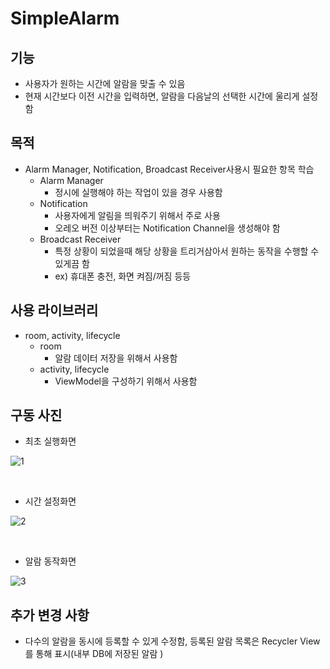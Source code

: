 # SimpleAlarm

## 기능
- 사용자가 원하는 시간에 알람을 맞출 수 있음
- 현재 시간보다 이전 시간을 입력하면, 알람을 다음날의 선택한 시간에 울리게 설정함

## 목적
- Alarm Manager, Notification, Broadcast Receiver사용시 필요한 항목 학습
    - Alarm Manager
        - 정시에 실행해야 하는 작업이 있을 경우 사용함
    - Notification
        - 사용자에게 알림을 띄워주기 위해서 주로 사용
        - 오레오 버전 이상부터는 Notification Channel을 생성해야 함
    - Broadcast Receiver
        - 특정 상황이 되었을때 해당 상황을 트리거삼아서 원하는 동작을 수행할 수 있게끔 함
        - ex) 휴대폰 충전, 화면 켜짐/꺼짐 등등

## 사용 라이브러리
- room, activity, lifecycle
    - room 
        - 알람 데이터 저장을 위해서 사용함
    - activity, lifecycle
        - ViewModel을 구성하기 위해서 사용함

## 구동 사진
- 최초 실행화면

![1](https://user-images.githubusercontent.com/97011241/217176985-00419c9e-90f2-41eb-96a0-1e270701f544.png)

<br>

- 시간 설정화면

![2](https://user-images.githubusercontent.com/97011241/217176995-d7837e43-7063-48d4-9f39-e1e42b89b61c.png)

<br>

- 알람 동작화면

![3](https://user-images.githubusercontent.com/97011241/217176998-ab40f171-4ed6-4991-a8f1-2571cbb4c9ed.png)


## 추가 변경 사항
- 다수의 알람을 동시에 등록할 수 있게 수정함, 등록된 알람 목록은 Recycler View를 통해 표시(내부 DB에 저장된 알람 )
